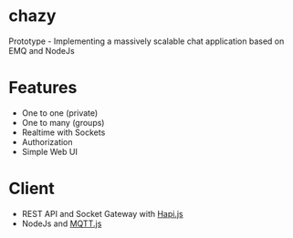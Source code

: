 # chazy
Prototype - Implementing a massively scalable chat application based on EMQ and NodeJs

# Features
- One to one (private)
- One to many (groups)
- Realtime with Sockets
- Authorization
- Simple Web UI

# Client
- REST API and Socket Gateway with [Hapi.js](https://github.com/hapijs/hapi)
- NodeJs and [MQTT.js](https://github.com/mqttjs/MQTT.js)
